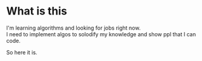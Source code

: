 # What is this

I'm learning algorithms and looking for jobs right now. \
I need to implement algos to solodify my knowledge and show ppl that I can code.

So here it is.
